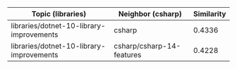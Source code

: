 | Topic (libraries) | Neighbor (csharp) | Similarity |
|-------------|-------------------|------------|
| libraries/dotnet-10-library-improvements | csharp | 0.4336 |
| libraries/dotnet-10-library-improvements | csharp/csharp-14-features | 0.4228 |
